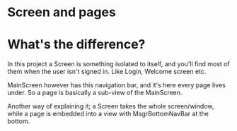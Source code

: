 # Screen and pages

# What's the difference?

In this project a Screen is something isolated to itself, and you'll find most of them when the user isn't signed in.
Like Login, Welcome screen etc.

MainScreen however has this navigation bar, and it's here every page lives under. So a page is basically a sub-view of the MainScreen.

Another way of explaining it; a Screen takes the whole screen/window, while a page is embedded into a view with MsgrBottomNavBar at the bottom.
